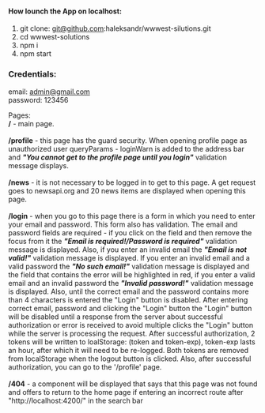 #### How lounch the App on localhost:
1) git clone: git@github.com:haleksandr/wwwest-silutions.git
2) cd wwwest-solutions
3) npm i
4) npm start

### Credentials:<br/>
email: admin@gmail.com<br/>
password: 123456<br/>

Pages: <br/>
**/** - main page.<br/><br/>
**/profile** - this page has the guard security. When opening profile page as unauthorized user queryParams - loginWarn is added to the address bar and ***"You cannot get to the profile page until you login"*** validation message displays.<br/><br/>
**/news** - it is not necessary to be logged in to get to this page. A get request goes to newsapi.org and 20 news items are displayed when opening this page.<br/><br/>
**/login** -  when you go to this page there is a form in which you need to enter your email and password. This form also has validation. The email and password fields are required - if you click on the field and then remove the focus from it the ***"Email is required!/Password is required"*** validation message is displayed. Also, if you enter an invalid email the ***"Email is not valid!"*** validation message is displayed. If you enter an invalid email and a valid password the ***"No such email!"*** validation message is displayed and the field that contains the error will be highlighted in red, if you enter a valid email and an invalid password the ***"Invalid password!"*** validation message is displayed. Also, until the correct email and the password contains more than 4 characters is entered the "Login" button is disabled. After entering correct email, password and clicking the "Login" button the "Login" button will be disabled until a response from the server about successful authorization or error is received to avoid multiple clicks the "Login" button while the server is processing the request. After successful authorization, 2 tokens will be written to loalStorage: (token and token-exp), token-exp lasts an hour, after which it will need to be re-logged. Both tokens are removed from localStorage when the logout button is clicked. Also, after successful authorization, you can go to the '/profile' page.<br/><br/>
**/404** - a component will be displayed that says that this page was not found and offers to return to the home page if entering an incorrect route after "http://localhost:4200/" in the search bar

